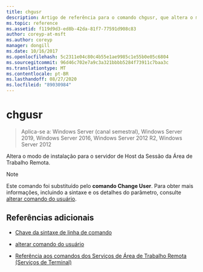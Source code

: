 ```yaml
---
title: chgusr
description: Artigo de referência para o comando chgusr, que altera o modo de instalação para o servidor de Host da Sessão da Área de Trabalho Remota.
ms.topic: reference
ms.assetid: f119d9d3-ed8b-42da-81f7-77591d908c83
author: coreyp-at-msft
ms.author: coreyp
manager: dongill
ms.date: 10/16/2017
ms.openlocfilehash: 5c2311e04c80c4b55e1ae9985c1e55b0e05c6804
ms.sourcegitcommit: 96d46c702e7a9c3a321bbbb5284f73911c7baa3c
ms.translationtype: MT
ms.contentlocale: pt-BR
ms.lasthandoff: 08/27/2020
ms.locfileid: "89030984"
---
```

# <a name="chgusr"></a>chgusr

> Aplica-se a: Windows Server (canal semestral), Windows Server 2019, Windows Server 2016, Windows Server 2012 R2, Windows Server 2012

Altera o modo de instalação para o servidor de Host da Sessão da Área de Trabalho Remota.

> [!NOTE]
> Este comando foi substituído pelo **comando Change User**. Para obter mais informações, incluindo a sintaxe e os detalhes do parâmetro, consulte [alterar comando do usuário](change-user.md).

## <a name="additional-references"></a>Referências adicionais

- [Chave da sintaxe de linha de comando](command-line-syntax-key.md)

- [alterar comando do usuário](change-user.md)

- [Referência aos comandos dos Serviços de Área de Trabalho Remota (Serviços de Terminal)](remote-desktop-services-terminal-services-command-reference.md)

